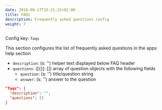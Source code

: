 ```yaml
---
date: 2018-09-17T15:21:22+02:00
title: FAQs
description: Frequently asked questions config
weight: 7
---
```


Config key: `faqs`

This section configures the list of frequently asked questions in the apps help section

- `description`: (s: '') helper text displayed below FAQ header
- `questions`: ([{}]: []) array of question objects with the following fields
  - `question`: (s: '') title/question string
  - `answer`: (s: '') answer to the question

```json
"faqs": {
  "description": "",
  "questions": []
}
```
